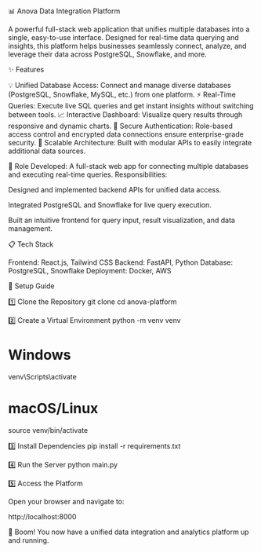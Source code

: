📊 Anova Data Integration Platform

A powerful full-stack web application that unifies multiple databases into a single, easy-to-use interface. Designed for real-time data querying and insights, this platform helps businesses seamlessly connect, analyze, and leverage their data across PostgreSQL, Snowflake, and more.

✨ Features

💡 Unified Database Access: Connect and manage diverse databases (PostgreSQL, Snowflake, MySQL, etc.) from one platform.
⚡ Real-Time Queries: Execute live SQL queries and get instant insights without switching between tools.
📈 Interactive Dashboard: Visualize query results through responsive and dynamic charts.
🔐 Secure Authentication: Role-based access control and encrypted data connections ensure enterprise-grade security.
🧩 Scalable Architecture: Built with modular APIs to easily integrate additional data sources.

🧠 Role
Developed: A full-stack web app for connecting multiple databases and executing real-time queries.
Responsibilities:

Designed and implemented backend APIs for unified data access.

Integrated PostgreSQL and Snowflake for live query execution.

Built an intuitive frontend for query input, result visualization, and data management.

📋 Tech Stack

Frontend: React.js, Tailwind CSS
Backend: FastAPI, Python
Database: PostgreSQL, Snowflake
Deployment: Docker, AWS

🚀 Setup Guide

1️⃣ Clone the Repository
git clone <repo-link>
cd anova-platform

2️⃣ Create a Virtual Environment
python -m venv venv
# Windows
venv\Scripts\activate  
# macOS/Linux
source venv/bin/activate  

3️⃣ Install Dependencies
pip install -r requirements.txt

4️⃣ Run the Server
python main.py

5️⃣ Access the Platform

Open your browser and navigate to:

http://localhost:8000


🎉 Boom! You now have a unified data integration and analytics platform up and running.
















